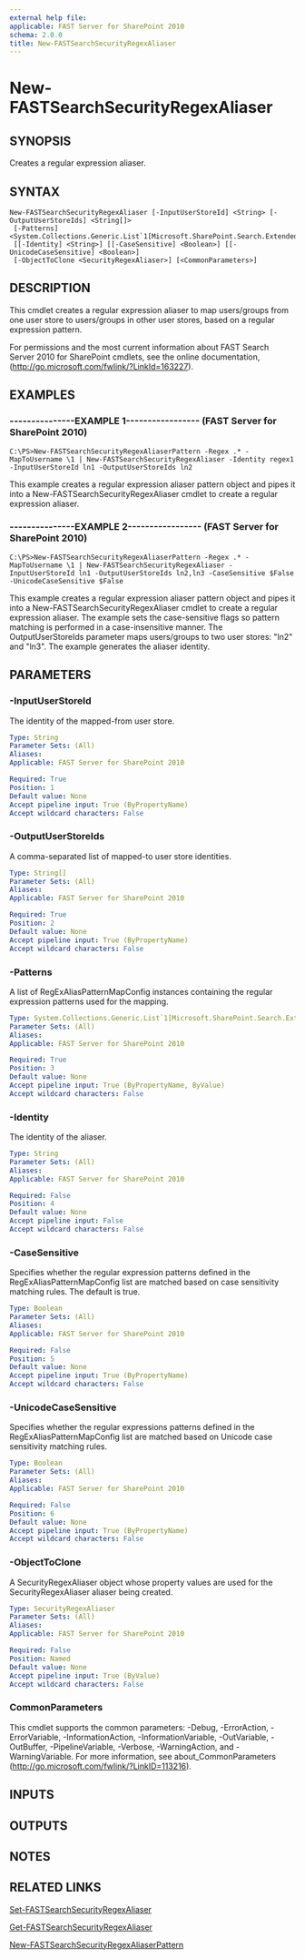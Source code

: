 ```yaml
---
external help file: 
applicable: FAST Server for SharePoint 2010
schema: 2.0.0
title: New-FASTSearchSecurityRegexAliaser
---
```


# New-FASTSearchSecurityRegexAliaser

## SYNOPSIS
Creates a regular expression aliaser.

## SYNTAX

```
New-FASTSearchSecurityRegexAliaser [-InputUserStoreId] <String> [-OutputUserStoreIds] <String[]>
 [-Patterns] <System.Collections.Generic.List`1[Microsoft.SharePoint.Search.Extended.Security.Config.RegExAliasPatternMapConfig]>
 [[-Identity] <String>] [[-CaseSensitive] <Boolean>] [[-UnicodeCaseSensitive] <Boolean>]
 [-ObjectToClone <SecurityRegexAliaser>] [<CommonParameters>]
```

## DESCRIPTION
This cmdlet creates a regular expression aliaser to map users/groups from one user store to users/groups in other user stores, based on a regular expression pattern.

For permissions and the most current information about FAST Search Server 2010 for SharePoint cmdlets, see the online documentation, (http://go.microsoft.com/fwlink/?LinkId=163227).

## EXAMPLES

### ---------------EXAMPLE 1----------------- (FAST Server for SharePoint 2010)
```
C:\PS>New-FASTSearchSecurityRegexAliaserPattern -Regex .* -MapToUsername \1 | New-FASTSearchSecurityRegexAliaser -Identity regex1 -InputUserStoreId ln1 -OutputUserStoreIds ln2
```

This example creates a regular expression aliaser pattern object and pipes it into a New-FASTSearchSecurityRegexAliaser cmdlet to create a regular expression aliaser.

### ---------------EXAMPLE 2----------------- (FAST Server for SharePoint 2010)
```
C:\PS>New-FASTSearchSecurityRegexAliaserPattern -Regex .* -MapToUsername \1 | New-FASTSearchSecurityRegexAliaser -InputUserStoreId ln1 -OutputUserStoreIds ln2,ln3 -CaseSensitive $False -UnicodeCaseSensitive $False
```

This example creates a regular expression aliaser pattern object and pipes it into a New-FASTSearchSecurityRegexAliaser cmdlet to create a regular expression aliaser.
The example sets the case-sensitive flags so pattern matching is performed in a case-insensitive manner.
The OutputUserStoreIds parameter maps users/groups to two user stores: "ln2" and "ln3".
The example generates the aliaser identity.

## PARAMETERS

### -InputUserStoreId
The identity of the mapped-from user store.

```yaml
Type: String
Parameter Sets: (All)
Aliases: 
Applicable: FAST Server for SharePoint 2010

Required: True
Position: 1
Default value: None
Accept pipeline input: True (ByPropertyName)
Accept wildcard characters: False
```

### -OutputUserStoreIds
A comma-separated list of mapped-to user store identities.

```yaml
Type: String[]
Parameter Sets: (All)
Aliases: 
Applicable: FAST Server for SharePoint 2010

Required: True
Position: 2
Default value: None
Accept pipeline input: True (ByPropertyName)
Accept wildcard characters: False
```

### -Patterns
A list of RegExAliasPatternMapConfig instances containing the regular expression patterns used for the mapping.

```yaml
Type: System.Collections.Generic.List`1[Microsoft.SharePoint.Search.Extended.Security.Config.RegExAliasPatternMapConfig]
Parameter Sets: (All)
Aliases: 
Applicable: FAST Server for SharePoint 2010

Required: True
Position: 3
Default value: None
Accept pipeline input: True (ByPropertyName, ByValue)
Accept wildcard characters: False
```

### -Identity
The identity of the aliaser.

```yaml
Type: String
Parameter Sets: (All)
Aliases: 
Applicable: FAST Server for SharePoint 2010

Required: False
Position: 4
Default value: None
Accept pipeline input: False
Accept wildcard characters: False
```

### -CaseSensitive
Specifies whether the regular expression patterns defined in the RegExAliasPatternMapConfig list are matched based on case sensitivity matching rules.
The default is true.

```yaml
Type: Boolean
Parameter Sets: (All)
Aliases: 
Applicable: FAST Server for SharePoint 2010

Required: False
Position: 5
Default value: None
Accept pipeline input: True (ByPropertyName)
Accept wildcard characters: False
```

### -UnicodeCaseSensitive
Specifies whether the regular expressions patterns defined in the RegExAliasPatternMapConfig list are matched based on Unicode case sensitivity matching rules.

```yaml
Type: Boolean
Parameter Sets: (All)
Aliases: 
Applicable: FAST Server for SharePoint 2010

Required: False
Position: 6
Default value: None
Accept pipeline input: True (ByPropertyName)
Accept wildcard characters: False
```

### -ObjectToClone
A SecurityRegexAliaser object whose property values are used for the SecurityRegexAliaser aliaser being created.

```yaml
Type: SecurityRegexAliaser
Parameter Sets: (All)
Aliases: 
Applicable: FAST Server for SharePoint 2010

Required: False
Position: Named
Default value: None
Accept pipeline input: True (ByValue)
Accept wildcard characters: False
```

### CommonParameters
This cmdlet supports the common parameters: -Debug, -ErrorAction, -ErrorVariable, -InformationAction, -InformationVariable, -OutVariable, -OutBuffer, -PipelineVariable, -Verbose, -WarningAction, and -WarningVariable. For more information, see about_CommonParameters (http://go.microsoft.com/fwlink/?LinkID=113216).

## INPUTS

## OUTPUTS

## NOTES

## RELATED LINKS

[Set-FASTSearchSecurityRegexAliaser]()

[Get-FASTSearchSecurityRegexAliaser]()

[New-FASTSearchSecurityRegexAliaserPattern]()

